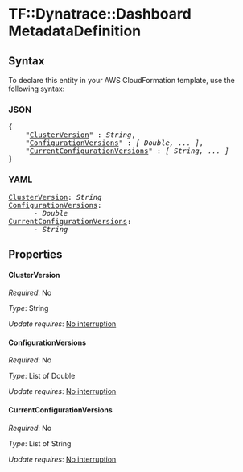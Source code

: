 # TF::Dynatrace::Dashboard MetadataDefinition

## Syntax

To declare this entity in your AWS CloudFormation template, use the following syntax:

### JSON

<pre>
{
    "<a href="#clusterversion" title="ClusterVersion">ClusterVersion</a>" : <i>String</i>,
    "<a href="#configurationversions" title="ConfigurationVersions">ConfigurationVersions</a>" : <i>[ Double, ... ]</i>,
    "<a href="#currentconfigurationversions" title="CurrentConfigurationVersions">CurrentConfigurationVersions</a>" : <i>[ String, ... ]</i>
}
</pre>

### YAML

<pre>
<a href="#clusterversion" title="ClusterVersion">ClusterVersion</a>: <i>String</i>
<a href="#configurationversions" title="ConfigurationVersions">ConfigurationVersions</a>: <i>
      - Double</i>
<a href="#currentconfigurationversions" title="CurrentConfigurationVersions">CurrentConfigurationVersions</a>: <i>
      - String</i>
</pre>

## Properties

#### ClusterVersion

_Required_: No

_Type_: String

_Update requires_: [No interruption](https://docs.aws.amazon.com/AWSCloudFormation/latest/UserGuide/using-cfn-updating-stacks-update-behaviors.html#update-no-interrupt)

#### ConfigurationVersions

_Required_: No

_Type_: List of Double

_Update requires_: [No interruption](https://docs.aws.amazon.com/AWSCloudFormation/latest/UserGuide/using-cfn-updating-stacks-update-behaviors.html#update-no-interrupt)

#### CurrentConfigurationVersions

_Required_: No

_Type_: List of String

_Update requires_: [No interruption](https://docs.aws.amazon.com/AWSCloudFormation/latest/UserGuide/using-cfn-updating-stacks-update-behaviors.html#update-no-interrupt)

